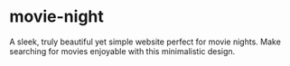 # movie-night
A sleek, truly beautiful yet simple website perfect for movie nights. Make searching for movies enjoyable with this minimalistic design.
